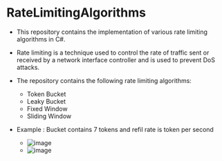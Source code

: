 # RateLimitingAlgorithms
- This repository contains the implementation of various rate limiting algorithms in C#.
- Rate limiting is a technique used to control the rate of traffic sent or received by a network interface controller and is used to prevent DoS attacks.
- The repository contains the following rate limiting algorithms:
  - Token Bucket
  - Leaky Bucket
  - Fixed Window
  - Sliding Window

 
- Example : Bucket contains 7 tokens and refil rate is token per second
    - ![image](https://github.com/user-attachments/assets/9d4f4c9b-8cf1-4760-aa83-e360031cf999)
    - ![image](https://github.com/user-attachments/assets/2b2095fe-bd91-491d-943e-c79238e7a519)
